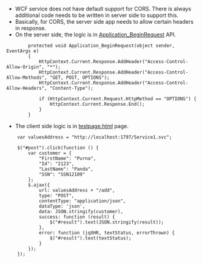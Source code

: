 - WCF service does not have default support for CORS. There is always additional code needs to be written in server side to support this.
- Basically, for CORS, the server side app needs to allow certain headers in response.
- On the server side, the logic is in [Application_BeginRequest](https://github.com/PurnaChandraPanda/CORSinWCFRest/blob/master/src/server/WcfService1/Global.asax.cs#L23) API.

```
        protected void Application_BeginRequest(object sender, EventArgs e)
        {
            HttpContext.Current.Response.AddHeader("Access-Control-Allow-Origin", "*");
            HttpContext.Current.Response.AddHeader("Access-Control-Allow-Methods", "GET, POST, OPTIONS");
            HttpContext.Current.Response.AddHeader("Access-Control-Allow-Headers", "Content-Type");

            if (HttpContext.Current.Request.HttpMethod == "OPTIONS") {
                HttpContext.Current.Response.End();
            }
        }
```

- The client side logic is in [testpage.html](https://github.com/PurnaChandraPanda/CORSinWCFRest/blob/master/src/client/WebApplication1/wwwroot/testpage.html#L18) page.

```
    var valuesAddress = "http://localhost:1797/Service1.svc";

    $("#post").click(function () {
        var customer = {
            "FirstName": "Purna",
            "Id": "2123",
            "LastName": "Panda",
            "SSN": "SSN12109"
        };
        $.ajax({
            url: valuesAddress + "/add",
            type: "POST",
            contentType: "application/json",
            dataType: 'json',
            data: JSON.stringify(customer),
            success: function (result) {
                $("#result").text(JSON.stringify(result));
            },
            error: function (jqXHR, textStatus, errorThrown) {
                $("#result").text(textStatus);
            }
        });
    });
```


